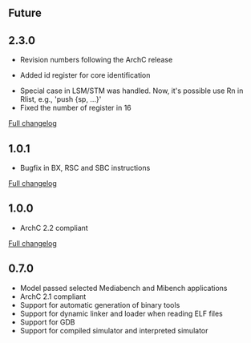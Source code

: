 ## Future

## 2.3.0
* Revision numbers following the ArchC release
+ Added id register for core identification
* Special case in LSM/STM was handled. Now, it's possible use Rn in Rlist, e.g., 'push {sp, ...}'
* Fixed the number of register in 16

[Full changelog](https://github.com/ArchC/arm/compare/v1.0.1...v2.3.0)

## 1.0.1
* Bugfix in BX, RSC and SBC instructions

[Full changelog](https://github.com/ArchC/arm/compare/v1.0.0...v1.0.1)

## 1.0.0
* ArchC 2.2 compliant

[Full changelog](https://github.com/ArchC/arm/compare/v0.7.0...v1.0.0)

## 0.7.0

* Model passed selected Mediabench and Mibench applications
* ArchC 2.1 compliant
* Support for automatic generation of binary tools
* Support for dynamic linker and loader when reading ELF files
* Support for GDB
* Support for compiled simulator and interpreted simulator

